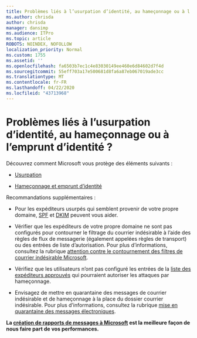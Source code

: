 ```yaml
---
title: Problèmes liés à l’usurpation d’identité, au hameçonnage ou à l’emprunt d’identité ?
ms.author: chrisda
author: chrisda
manager: dansimp
ms.audience: ITPro
ms.topic: article
ROBOTS: NOINDEX, NOFOLLOW
localization_priority: Normal
ms.custom: 1755
ms.assetid: ''
ms.openlocfilehash: fa6503b7ec1c4e83030149ee460e6d84602d7f4d
ms.sourcegitcommit: 55eff703a17e500681d8fa6a87eb067019ade3cc
ms.translationtype: MT
ms.contentlocale: fr-FR
ms.lasthandoff: 04/22/2020
ms.locfileid: "43713968"
---
```

# <a name="issues-with-spoofing-phishing-or-impersonation"></a>Problèmes liés à l’usurpation d’identité, au hameçonnage ou à l’emprunt d’identité ?

Découvrez comment Microsoft vous protège des éléments suivants :

- [Usurpation](https://docs.microsoft.com/office365/securitycompliance/anti-spoofing-protection)

- [Hameçonnage et emprunt d’identité](https://docs.microsoft.com/office365/securitycompliance/atp-anti-phishing)

Recommandations supplémentaires :

- Pour les expéditeurs usurpés qui semblent provenir de votre propre domaine, [SPF](https://docs.microsoft.com/office365/securitycompliance/set-up-spf-in-office-365-to-help-prevent-spoofing) et [DKIM](https://docs.microsoft.com/office365/securitycompliance/use-dkim-to-validate-outbound-email) peuvent vous aider.

- Vérifier que les expéditeurs de votre propre domaine ne sont pas configurés pour contourner le filtrage du courrier indésirable à l’aide des règles de flux de messagerie (également appelées règles de transport) ou des entrées de liste d’autorisation. Pour plus d’informations, consultez la rubrique [attention contre le contournement des filtres de courrier indésirable Microsoft](https://docs.microsoft.com/exchange/troubleshoot/antispam/cautions-against-bypassing-spam-filters).

- Vérifiez que les utilisateurs n’ont pas configuré les entrées de la [liste des expéditeurs approuvés](https://support.office.com/article/BE1BAEA0-BEAB-4A30-B968-9004332336CE) qui pourraient autoriser les attaques par hameçonnage.

- Envisagez de mettre en quarantaine des messages de courrier indésirable et de hameçonnage à la place du dossier courrier indésirable. Pour plus d’informations, consultez la rubrique [mise en quarantaine des messages électroniques](https://docs.microsoft.com/office365/securitycompliance/quarantine-email-messages).

**La [création de rapports de messages à Microsoft](https://support.office.com/article/b5caa9f1-cdf3-4443-af8c-ff724ea719d2) est la meilleure façon de nous faire part de vos performances.**
